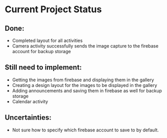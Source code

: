 # Current Project Status
## Done:
* Completed layout for all activities
* Camera activity successfully sends the image capture to the firebase account for backup storage



## Still need to implement:
* Getting the images from firebase and displaying them in the gallery 
* Creating a design layout for the images to be displayed in the gallery
* Adding announcements and saving them in firebase as well for backup storage
* Calendar activity

## Uncertainties:
* Not sure how to specify which firebase account to save to by default. 
